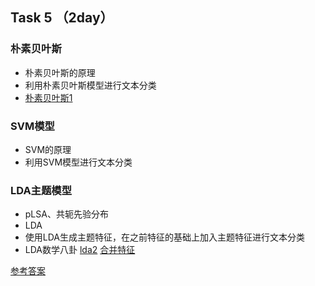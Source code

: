 ## Task 5 （2day）
### 朴素贝叶斯
* 朴素贝叶斯的原理
* 利用朴素贝叶斯模型进行文本分类
* [朴素贝](https://blog.csdn.net/u013710265/article/details/72780520)[叶](https://blog.csdn.net/u013710265/article/details/72780520)[斯](https://blog.csdn.net/u013710265/article/details/72780520)[1](https://blog.csdn.net/u013710265/article/details/72780520)
### SVM模型 
* SVM的原理
* 利用SVM模型进行文本分类
### LDA主题模型 
* pLSA、共轭先验分布
* LDA
* 使用LDA生成主题特征，在之前特征的基础上加入主题特征进行文本分类
* LDA数学八卦 [lda2](https://blog.csdn.net/u013710265/article/details/73480332) [合并特征](https://blog.csdn.net/u013710265/article/details/72848564)

[参考答案](./../参考答案)
